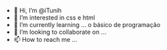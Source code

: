 - 👋 Hi, I’m @iTunih 
- 👀 I’m interested in  css e html
- 🌱 I’m currently learning ... o básico de programação
- 💞️ I’m looking to collaborate on ...
- 📫 How to reach me ...

<!---
iTunih/iTunih is a ✨ special ✨ repository because its `README.md` (this file) appears on your GitHub profile.
You can click the Preview link to take a look at your changes.
--->
